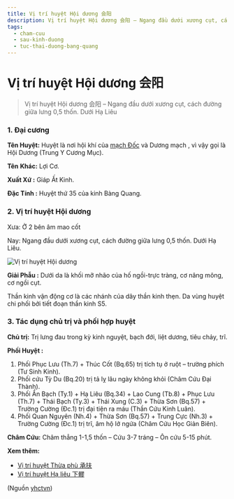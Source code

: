 ```yaml
---
title: Vị trí huyệt Hội dương 会阳
description: Vị trí huyệt Hội dương 会阳 – Ngang đầu dưới xương cụt, cách đường giữa lưng 0,5 thốn. Dưới Hạ Liêu
tags:
  - cham-cuu
  - sau-kinh-duong
  - tuc-thai-duong-bang-quang
---
```


# Vị trí huyệt Hội dương 会阳 

> Vị trí huyệt Hội dương 会阳 – Ngang đầu dưới xương cụt, cách đường giữa lưng 0,5 thốn. Dưới Hạ Liêu

### 1. Đại cương

**Tên Huyệt:** Huyệt là nơi hội khí của [mạch Đốc](/yhctvn/dai-cuong-mach-doc/) và Dương mạch , vì vậy gọi là Hội Dương (Trung Y Cương Mục).

**Tên** **Khác:** Lợi Cơ.

**Xuất Xứ :** Giáp Ất Kinh.

**Đặc Tính :** Huyệt thứ 35 của kinh Bàng Quang.

### 2. Vị trí huyệt Hội dương

Xưa: Ở 2 bên âm mao cốt

Nay: Ngang đầu dưới xương cụt, cách đường giữa lưng 0,5 thốn. Dưới Hạ Liêu.

![Vị trí huyệt Hội dương](/imgs/yhctvn/vi-tri-huyet-hoi-duong-300x169.jpg)

**Giải Phẫu :** Dưới da là khối mỡ nhão của hố ngồi-trực tràng, cơ nâng mông, cơ ngồi cụt.

Thần kinh vận động cơ là các nhánh của dây thần kinh thẹn. Da vùng huyệt chi phối bởi tiết đoạn thần kinh S5.

### 3. Tác dụng chủ trị và phối hợp huyệt

**Chủ trị:** Trị lưng đau trong kỳ kinh nguyệt, bạch đới, liệt dương, tiêu chảy, trĩ.

**Phối Huyệt :**

1. Phối Phục Lưu (Th.7) + Thúc Cốt (Bq.65) trị tích tụ ở ruột – trường phích (Tư Sinh Kinh).
2. Phối cứu Tỳ Du (Bq.20) trị tả lỵ lâu ngày không khỏi (Châm Cứu Đại Thành).
3. Phối Ẩn Bạch (Ty.1) + Hạ Liêu (Bq.34) + Lao Cung (Tb.8) + Phục Lưu (Th.7) + Thái Bạch (Ty.3) + Thái Xung (C.3) + Thừa Sơn (Bq.57) + Trường Cường (Đc.1) trị đại tiện ra máu (Thần Cứu Kinh Luân).
4. Phối Quan Nguyên (Nh.4) + Thừa Sơn (Bq.57) + Trung Cực (Nh.3) + Trường Cường (Đc.1) trị trĩ, âm hộ lở ngứa (Châm Cứu Học Giản Biên).

**Châm Cứu:** Châm thẳng 1-1,5 thốn – Cứu 3-7 tráng – Ôn cứu 5-15 phút.

**Xem thêm:**

* [Vị trí huyệt Thừa phù 承扶](/yhctvn/vi-tri-huyet-thua-phu-%e6%89%bf%e6%89%b6/)
* [Vị trí huyệt Hạ liêu 下髎](/yhctvn/vi-tri-huyet-ha-lieu-%e4%b8%8b%e9%ab%8e/)

(Nguồn <a href="https://yhctvn.com/vi-tri-huyet-hoi-duong-会阳/" target="_blank">yhctvn</a>)
